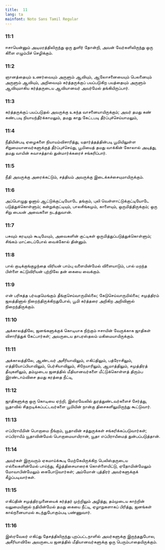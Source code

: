 ```yaml
---
title:  11
lang: ta
mainfont: Noto Sans Tamil Regular
---
```


###  11:1

ஈசாயென்னும் அடிமரத்திலிருந்து ஒரு துளிர் தோன்றி, அவன் வேர்களிலிருந்து ஒரு கிளை எழும்பிச் செழிக்கும்.

###  11:2

ஞானத்தையும் உணர்வையும் அருளும் ஆவியும், ஆலோசனையையும் பெலனையும் அருளும் ஆவியும், அறிவையும் கர்த்தருக்குப் பயப்படுகிற பயத்தையும் அருளும் ஆவியுமாகிய கர்த்தருடைய ஆவியானவர் அவர்மேல் தங்கியிருப்பார்.

###  11:3

கர்த்தருக்குப் பயப்படுதல் அவருக்கு உகந்த வாசனையாயிருக்கும்; அவர் தமது கண் கண்டபடி நியாயந்தீர்க்காமலும், தமது காது கேட்டபடி தீர்ப்புச்செய்யாமலும்,

###  11:4

நீதியின்படி ஏழைகளை நியாயம்விசாரித்து, யதார்த்தத்தின்படி பூமியிலுள்ள சிறுமையானவர்களுக்குத் தீர்ப்புச்செய்து, பூமியைத் தமது வாக்கின் கோலால் அடித்து, தமது வாயின் சுவாசத்தால் துன்மார்க்கரைச் சங்கரிப்பார்.

###  11:5

நீதி அவருக்கு அரைக்கட்டும், சத்தியம் அவருக்கு இடைக்கச்சையுமாயிருக்கும்.

###  11:6

அப்பொழுது ஓனாய் ஆட்டுக்குட்டியோடே தங்கும், புலி வெள்ளாட்டுக்குட்டியோடே படுத்துக்கொள்ளும்; கன்றுக்குட்டியும், பாலசிங்கமும், காளையும், ஒருமித்திருக்கும்; ஒரு சிறு பையன் அவைகளை நடத்துவான்.

###  11:7

பசுவும் கரடியும் கூடிமேயும், அவைகளின் குட்டிகள் ஒருமித்துப்படுத்துக்கொள்ளும்; சிங்கம் மாட்டைப்போல் வைக்கோல் தின்னும்.

###  11:8

பால் குடிக்குங்குழந்தை விரியன் பாம்பு வளையின்மேல் விளையாடும், பால் மறந்த பிள்ளை கட்டுவிரியன் புற்றிலே தன் கையை வைக்கும்.

###  11:9

என் பரிசுத்த பர்வதமெங்கும் தீங்குசெய்வாருமில்லை; கேடுசெய்வாருமில்லை; சமுத்திரம் ஜலத்தினால் நிறைந்திருக்கிறதுபோல், பூமி கர்த்தரை அறிகிற அறிவினால் நிறைந்திருக்கும்.

###  11:10

அக்காலத்திலே, ஜனங்களுக்குக் கொடியாக நிற்கும் ஈசாயின் வேருக்காக ஜாதிகள் விசாரித்துக் கேட்பார்கள்; அவருடைய தாபரஸ்தலம் மகிமையாயிருக்கும்.

###  11:11

அக்காலத்திலே, ஆண்டவர் அசீரியாவிலும், எகிப்திலும், பத்ரோசிலும், எத்தியோப்பியாவிலும், பெர்சியாவிலும், சிநேயாரிலும், ஆமாத்திலும், சமுத்திரத் தீவுகளிலும், தம்முடைய ஜனத்தில் மீதியானவர்களை மீட்டுக்கொள்ளத் திரும்ப இரண்டாம்விசை தமது கரத்தை நீட்டி,

###  11:12

ஜாதிகளுக்கு ஒரு கொடியை ஏற்றி, இஸ்ரவேலில் துரத்துண்டவர்களைச் சேர்த்து, யூதாவில் சிதறடிக்கப்பட்டவர்களை பூமியின் நான்கு திசைகளிலுமிருந்து கூட்டுவார்.

###  11:13

எப்பிராயீமின் பொறாமை நீங்கும், யூதாவின் சத்துருக்கள் சங்கரிக்கப்படுவார்கள்; எப்பிராயீம் யூதாவின்மேல் பொறாமையாயிரான், யூதா எப்பிராயீமைத் துன்பப்படுத்தான்.

###  11:14

அவர்கள் இருவரும் ஏகமாய்க்கூடி மேற்கேயிருக்கிற பெலிஸ்தருடைய எல்லைகளின்மேல் பாய்ந்து, கீழ்த்திசையாரைக் கொள்ளையிட்டு, ஏதோமின்மேலும் மோவாபின்மேலும் கைபோடுவார்கள்; அம்மோன் புத்திரர் அவர்களுக்குக் கீழ்ப்படிவார்கள்.

###  11:15

எகிப்தின் சமுத்திரமுனையைக் கர்த்தர் முற்றிலும் அழித்து, தம்முடைய காற்றின் வலுமையினால் நதியின்மேல் தமது கையை நீட்டி, ஏழாறுகளாகப் பிரித்து, ஜனங்கள் கால்நனையாமல் கடந்துபோகும்படி பண்ணுவார்.

###  11:16

இஸ்ரவேலர் எகிப்து தேசத்திலிருந்து புறப்பட்டநாளில் அவர்களுக்கு இருந்ததுபோல, அசீரியாவிலே அவருடைய ஜனத்தில் மீதியானவர்களுக்கு ஒரு பெரும்பாதையிருக்கும்.

